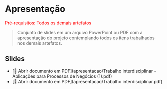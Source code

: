 
# Apresentação

<span style="color:red">Pré-requisitos: Todos os demais artefatos</span>

> Conjunto de slides em um arquivo PowerPoint ou PDF com a apresentação do projeto contemplando todos os itens trabalhados nos demais artefatos. 

## Slides

- [📄 Abrir documento em PDF](apresentacao/Trabalho interdisciplinar - Aplicações para Processos de Negócios (1).pdf)
- [📄 Abrir documento em PDF](apresentacao/Trabalho interdisciplinar.pdf)


